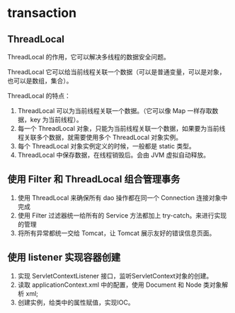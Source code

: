 # transaction

## ThreadLocal

ThreadLocal 的作用，它可以解决多线程的数据安全问题。

ThreadLocal 它可以给当前线程关联一个数据（可以是普通变量，可以是对象，也可以是数组，集合）。

ThreadLocal 的特点：

1. ThreadLocal 可以为当前线程关联一个数据。（它可以像 Map 一样存取数据，key 为当前线程）。
2. 每一个 ThreadLocal 对象，只能为当前线程关联一个数据，如果要为当前线程关联多个数据，就需要使用多个 ThreadLocal 对象实例。
3. 每个 ThreadLocal 对象实例定义的时候，一般都是 static 类型。
4. ThreadLocal 中保存数据，在线程销毁后。会由 JVM 虚拟自动释放。

## 使用 Filter 和 ThreadLocal 组合管理事务

1. 使用 ThreadLocal 来确保所有 dao 操作都在同一个 Connection 连接对象中完成
2. 使用 Filter 过滤器统一给所有的 Service 方法都加上 try-catch。来进行实现的管理
3. 将所有异常都统一交给 Tomcat，让 Tomcat 展示友好的错误信息页面。

## 使用 listener 实现容器创建

1. 实现 ServletContextListener 接口，监听ServletContext对象的创建。
2. 读取 applicationContext.xml 中的配置，使用 Document 和 Node 类对象解析 xml;
3. 创建实例，给类中的属性赋值，实现IOC。
